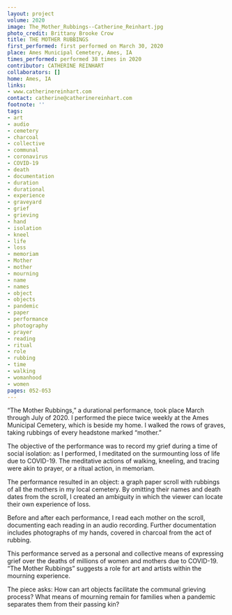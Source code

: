 ```yaml
---
layout: project
volume: 2020
image: The_Mother_Rubbings--Catherine_Reinhart.jpg
photo_credit: Brittany Brooke Crow
title: THE MOTHER RUBBINGS
first_performed: first performed on March 30, 2020
place: Ames Municipal Cemetery, Ames, IA
times_performed: performed 38 times in 2020
contributor: CATHERINE REINHART
collaborators: []
home: Ames, IA
links:
- www.catherinereinhart.com
contact: catherine@catherinereinhart.com
footnote: ''
tags:
- art
- audio
- cemetery
- charcoal
- collective
- communal
- coronavirus
- COVID-19
- death
- documentation
- duration
- durational
- experience
- graveyard
- grief
- grieving
- hand
- isolation
- kneel
- life
- loss
- memoriam
- Mother
- mother
- mourning
- name
- names
- object
- objects
- pandemic
- paper
- performance
- photography
- prayer
- reading
- ritual
- role
- rubbing
- time
- walking
- womanhood
- women
pages: 052-053
---
```


“The Mother Rubbings,” a durational performance, took place March through July of 2020. I performed the piece twice weekly at the Ames Municipal Cemetery, which is beside my home. I walked the rows of graves, taking rubbings of every headstone marked “mother.” 

The objective of the performance was to record my grief during a time of social isolation: as I performed, I meditated on the surmounting loss of life due to COVID-19. The meditative actions of walking, kneeling, and tracing were akin to prayer, or a ritual action, in memoriam. 

The performance resulted in an object: a graph paper scroll with rubbings of all the mothers in my local cemetery. By omitting their names and death dates from the scroll, I created an ambiguity in which the viewer can locate their own experience of loss.

Before and after each performance, I read each mother on the scroll, documenting each reading in an audio recording. Further documentation includes photographs of my hands, covered in charcoal from the act of rubbing. 

This performance served as a personal and collective means of expressing grief over the deaths of millions of women and mothers due to COVID-19. “The Mother Rubbings” suggests a role for art and artists within the mourning experience. 

The piece asks: How can art objects facilitate the communal grieving process? What means of mourning remain for families when a pandemic separates them from their passing kin?
